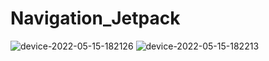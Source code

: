 # Navigation_Jetpack
![device-2022-05-15-182126](https://user-images.githubusercontent.com/105591287/168474162-011d4f25-3328-4aea-a85a-ebe4e944c41f.png)
![device-2022-05-15-182213](https://user-images.githubusercontent.com/105591287/168474164-d80c75ab-2447-46dd-bcc2-455ff0acf03f.png)
